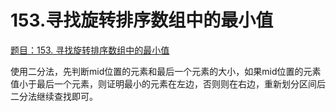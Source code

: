 # 153.寻找旋转排序数组中的最小值

[题目：153. 寻找旋转排序数组中的最小值](https://leetcode.cn/problems/find-minimum-in-rotated-sorted-array/)

使用二分法，先判断mid位置的元素和最后一个元素的大小，如果mid位置的元素值小于最后一个元素，则证明最小的元素在左边，否则则在右边，重新划分区间后二分法继续查找即可。